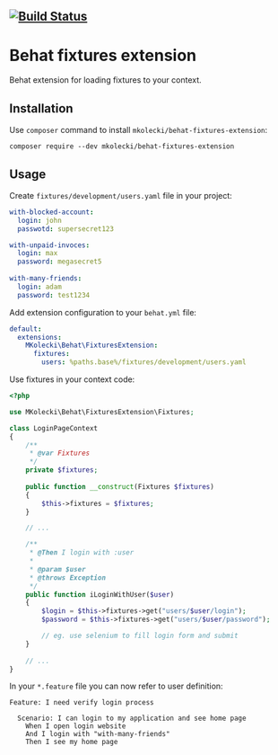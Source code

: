 [![Build Status](https://travis-ci.org/mateusz-kolecki/behat-fixtures-extension.svg?branch=master)](https://travis-ci.org/mateusz-kolecki/behat-fixtures-extension)
---

# Behat fixtures extension

Behat extension for loading fixtures to your context.

## Installation

Use `composer` command to install `mkolecki/behat-fixtures-extension`:

```
composer require --dev mkolecki/behat-fixtures-extension
```

## Usage

Create `fixtures/development/users.yaml` file in your project:

```yaml
with-blocked-account:
  login: john
  passwotd: supersecret123

with-unpaid-invoces:
  login: max
  password: megasecret5
  
with-many-friends:
  login: adam
  password: test1234
```

Add extension configuration to your `behat.yml` file:

```yaml
default:
  extensions:
    MKolecki\Behat\FixturesExtension:
      fixtures:
        users: %paths.base%/fixtures/development/users.yaml
```

Use fixtures in your context code:

```php
<?php

use MKolecki\Behat\FixturesExtension\Fixtures;

class LoginPageContext
{
    /**
	 * @var Fixtures 
 	 */
    private $fixtures;
    
    public function __construct(Fixtures $fixtures)
    {
        $this->fixtures = $fixtures;
    }

    // ...

    /**
     * @Then I login with :user
     *
     * @param $user
     * @throws Exception
     */
    public function iLoginWithUser($user)
    {
        $login = $this->fixtures->get("users/$user/login");
        $password = $this->fixtures->get("users/$user/password");

        // eg. use selenium to fill login form and submit
    }
    
    // ...
}
```

In your `*.feature` file you can now refer to user definition:

```feature
Feature: I need verify login process

  Scenario: I can login to my application and see home page
    When I open login website
    And I login with "with-many-friends"
    Then I see my home page
```
